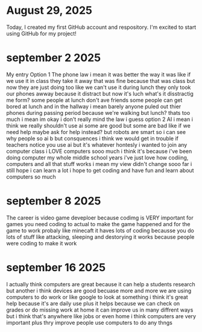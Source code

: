 # August 29, 2025
Today, I created my first GitHub account and respository. I'm excited to start using GitHub for my project! 

# september 2 2025
My entry Option 1 The phone law i mean it was better the way it was like if we use it in class they take it away that was fine because that was class but now they are just doing too like we can't use it during lunch they only took our phones awway because it distract but now it's luch what's it disstractig me form? some people at lunch don't ave friends some people can get bored at lunch and in the hallway i mean barely anyone puled out thier phones during passing period because we're walking but lunch? thats too much i mean im okay i don't really mind the law i guess option 2 AI i mean i think we really shouldn't use ai some are good but some are bad like if we need help maybe ask for help instead? but robots are smart so i can see why people so ai b but consquences i think we would get in trouble if teachers notice you use ai but it's whatever hontesly i wanted to join any computer class i LOVE computers sooo much i think it's because i've been doing computer my whole middle school years i've just love how codiing, computers and all that stuff works i mean my view didn't change sooo far i still hope i can learn a lot i hope to get coding and have fun and learn about computers so much

# september 8 2025
The career is video game deveploer because codimg is VERY important for games you need coding to actual to make the game happened and
for the game to work probaly like minecaft it haves lots of coding becausse you do lots of stuff like attacking, sleeping and destorying it works because people were coding to make it work

# september 16 2025
I actually think computers are great because it can help a students research but another i think devices are good becuase more and more we are using computers to do work or like google to look at something i think it's great help because it's are daily use plus it helps because we can check on grades or do missing work at home it can improve us in many diffrent ways but i think that's anywhere like jobs or even home i think computers are very important plus thry improve people use computers to do any thngs 
